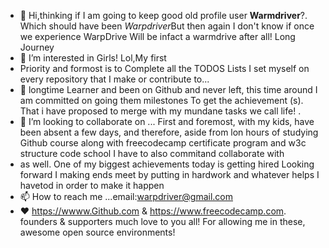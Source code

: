 - 👋 Hi,thinking if I am going to keep good old profile user **Warmdriver**?. Which 
should have been *Warpdriver*But then again I don't know if once we experience WarpDrive
Will be infact a warmdrive after all! Long Journey
- 👀 I’m interested in Girls! Lol,My first
- Priority and formost is to Complete all the TODOS Lists I set myself on every repository that I make or contribute to...
- 🌱 longtime Learner and been on Github and never left, this time around I am  committed on going them milestones 
To get the achievement (s). That i have proposed to merge with my mundane tasks we call life! .
- 💞️ I’m looking to collaborate on ... First and foremost, with my kids, have been absent a few days, and therefore, aside from lon hours of studying Github course along with freecodecamp certificate program and w3c structure code school I have to also commitand collaborate with
- as well. One of my biggest achievements today is getting hired Looking forward I making ends meet by putting in hardwork and whatever helps I havetod in order to make it happen
- 📫 How to reach me ...email:warpdriver@gmail.com
- ❤️ https://wwww.Github.com & https://www.freecodecamp.com. founders & supporters much love to you all!
   For allowing me in these, awesome open source environments!
<!---
Warmdriver/Warmdriver is a ✨ special ✨ repository because its `README.md` (this file) appears on your GitHub profile.
You can click the Preview link to take a look at your changes.
--->
